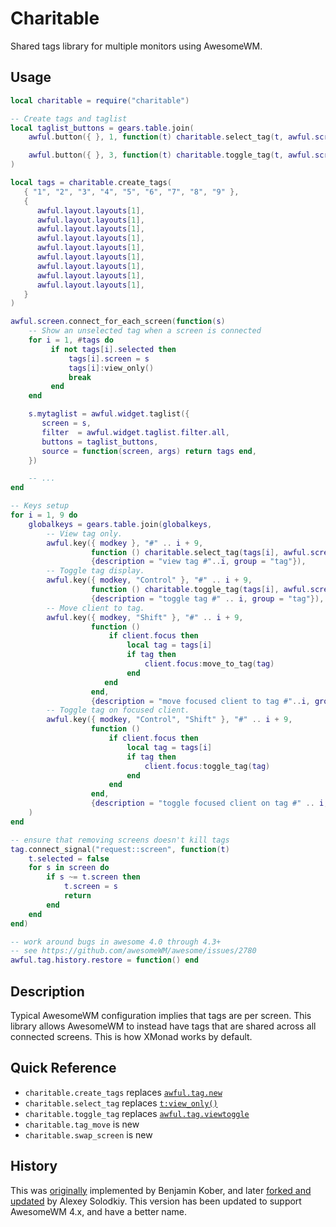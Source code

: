 # Charitable

Shared tags library for multiple monitors using AwesomeWM.

## Usage

```lua
local charitable = require("charitable")

-- Create tags and taglist
local taglist_buttons = gears.table.join(
    awful.button({ }, 1, function(t) charitable.select_tag(t, awful.screen.focused()) end),

    awful.button({ }, 3, function(t) charitable.toggle_tag(t, awful.screen.focused()) end)
)

local tags = charitable.create_tags(
   { "1", "2", "3", "4", "5", "6", "7", "8", "9" },
   {
      awful.layout.layouts[1],
      awful.layout.layouts[1],
      awful.layout.layouts[1],
      awful.layout.layouts[1],
      awful.layout.layouts[1],
      awful.layout.layouts[1],
      awful.layout.layouts[1],
      awful.layout.layouts[1],
      awful.layout.layouts[1],
   }
)

awful.screen.connect_for_each_screen(function(s)
    -- Show an unselected tag when a screen is connected
    for i = 1, #tags do
         if not tags[i].selected then
             tags[i].screen = s
             tags[i]:view_only()
             break
         end
    end

    s.mytaglist = awful.widget.taglist({
       screen = s,
       filter  = awful.widget.taglist.filter.all,
       buttons = taglist_buttons,
       source = function(screen, args) return tags end,
    })

    -- ...
end

-- Keys setup
for i = 1, 9 do
    globalkeys = gears.table.join(globalkeys,
        -- View tag only.
        awful.key({ modkey }, "#" .. i + 9,
                  function () charitable.select_tag(tags[i], awful.screen.focused()) end,
                  {description = "view tag #"..i, group = "tag"}),
        -- Toggle tag display.
        awful.key({ modkey, "Control" }, "#" .. i + 9,
                  function () charitable.toggle_tag(tags[i], awful.screen.focused()) end,
                  {description = "toggle tag #" .. i, group = "tag"}),
        -- Move client to tag.
        awful.key({ modkey, "Shift" }, "#" .. i + 9,
                  function ()
                      if client.focus then
                          local tag = tags[i]
                          if tag then
                              client.focus:move_to_tag(tag)
                          end
                     end
                  end,
                  {description = "move focused client to tag #"..i, group = "tag"}),
        -- Toggle tag on focused client.
        awful.key({ modkey, "Control", "Shift" }, "#" .. i + 9,
                  function ()
                      if client.focus then
                          local tag = tags[i]
                          if tag then
                              client.focus:toggle_tag(tag)
                          end
                      end
                  end,
                  {description = "toggle focused client on tag #" .. i, group = "tag"})
    )
end

-- ensure that removing screens doesn't kill tags
tag.connect_signal("request::screen", function(t)
    t.selected = false
    for s in screen do
        if s ~= t.screen then
            t.screen = s
            return
        end
    end
end)

-- work around bugs in awesome 4.0 through 4.3+
-- see https://github.com/awesomeWM/awesome/issues/2780
awful.tag.history.restore = function() end
```

## Description

Typical AwesomeWM configuration implies that tags are per screen.  This library
allows AwesomeWM to instead have tags that are shared across all connected
screens.  This is how XMonad works by default.

## Quick Reference

 * `charitable.create_tags` replaces [`awful.tag.new`](https://awesomewm.org/doc/api/classes/tag.html#awful.tag.new)
 * `charitable.select_tag` replaces [`t:view_only()`](https://awesomewm.org/doc/api/classes/tag.html#tag:view_only)
 * `charitable.toggle_tag` replaces [`awful.tag.viewtoggle`](https://awesomewm.org/doc/api/classes/tag.html#awful.tag.viewtoggle)
 * `charitable.tag_move` is new
 * `charitable.swap_screen` is new

## History

This was [originally](https://github.com/lammermann) implemented by Benjamin
Kober, and later [forked and updated](https://github.com/XLegion/sharetags) by
Alexey Solodkiy.  This version has been updated to support AwesomeWM 4.x, and
have a better name.
